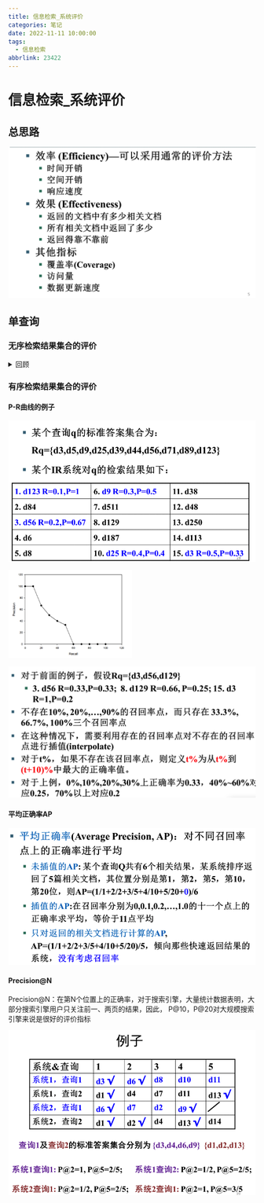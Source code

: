 ```yaml
---
title: 信息检索_系统评价
categories: 笔记
date: 2022-11-11 10:00:00
tags:
  - 信息检索
abbrlink: 23422
---
```

# 信息检索_系统评价

## 总思路

![image-20221102140305383](https://raw.githubusercontent.com/Lunaticsky-tql/blog_article_resources/main/%E4%BF%A1%E6%81%AF%E6%A3%80%E7%B4%A2_%E7%B3%BB%E7%BB%9F%E8%AF%84%E4%BB%B7/20221102181425241957_651_image-20221102140305383.png)

## 单查询

### 无序检索结果集合的评价


<details>
<summary>回顾</summary>

查准率 (Precision) : $P=\frac{T P}{T P+F P}$ 。预测正确的正例数据占预测为正例数据的比例。

召回率 (Recall) : $R=\frac{TP }{TP+FN}$ 。预测为正例的数据占实际为正例数据的比例。

F1值 (F1 score) :
$$
F1=\frac{2}{\frac{1}{P}+\frac{1}{R}}=\frac{2 * P * R}{P+R}\nonumber
$$
</details>

### 有序检索结果集合的评价

#### P-R曲线的例子

![image-20221102141151261](https://raw.githubusercontent.com/Lunaticsky-tql/blog_article_resources/main/%E4%BF%A1%E6%81%AF%E6%A3%80%E7%B4%A2_%E7%B3%BB%E7%BB%9F%E8%AF%84%E4%BB%B7/20221102181427482098_652_image-20221102141151261.png)

<img src="https://raw.githubusercontent.com/Lunaticsky-tql/blog_article_resources/main/%E4%BF%A1%E6%81%AF%E6%A3%80%E7%B4%A2_%E7%B3%BB%E7%BB%9F%E8%AF%84%E4%BB%B7/20221102181431710114_302_image-20221102141322869.png" alt="image-20221102141322869" width="50%" height="50%" />

![image-20221102142019252](https://raw.githubusercontent.com/Lunaticsky-tql/blog_article_resources/main/%E4%BF%A1%E6%81%AF%E6%A3%80%E7%B4%A2_%E7%B3%BB%E7%BB%9F%E8%AF%84%E4%BB%B7/20221102181432975281_362_image-20221102142019252.png)

#### 平均正确率AP

![image-20221102142247895](https://raw.githubusercontent.com/Lunaticsky-tql/blog_article_resources/main/%E4%BF%A1%E6%81%AF%E6%A3%80%E7%B4%A2_%E7%B3%BB%E7%BB%9F%E8%AF%84%E4%BB%B7/20221102181435795246_414_image-20221102142247895.png)

#### Precision@N

Precision@N：在第N个位置上的正确率，对于搜索引擎，大量统计数据表明，大部分搜索引擎用户只关注前一、两页的结果，因此， P@10，P@20对大规模搜索引擎来说是很好的评价指标

![image-20221102142715051](https://raw.githubusercontent.com/Lunaticsky-tql/blog_article_resources/main/%E4%BF%A1%E6%81%AF%E6%A3%80%E7%B4%A2_%E7%B3%BB%E7%BB%9F%E8%AF%84%E4%BB%B7/20221102181437971719_189_image-20221102142715051.png)

